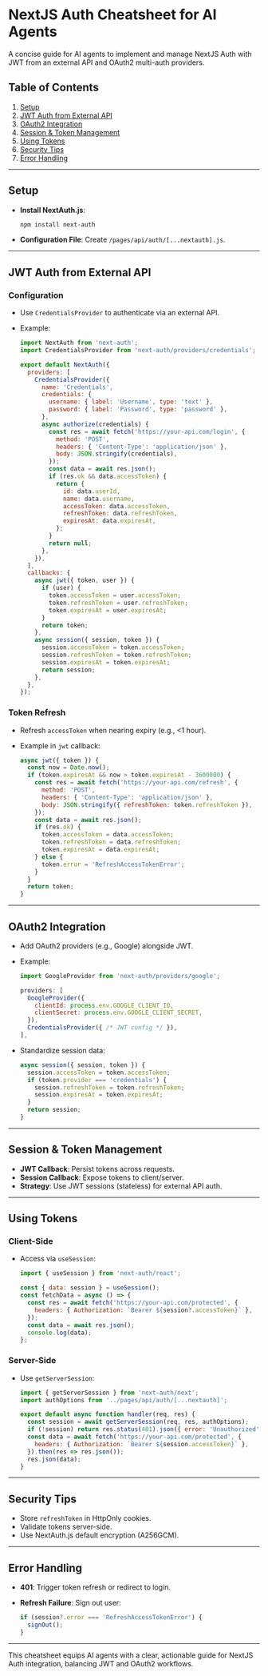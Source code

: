 # NextJS Auth Cheatsheet for AI Agents

A concise guide for AI agents to implement and manage NextJS Auth with JWT from an external API and OAuth2 multi-auth providers.

## Table of Contents

1. [Setup](#setup)
2. [JWT Auth from External API](#jwt-auth-from-external-api)
3. [OAuth2 Integration](#oauth2-integration)
4. [Session & Token Management](#session--token-management)
5. [Using Tokens](#using-tokens)
6. [Security Tips](#security-tips)
7. [Error Handling](#error-handling)

---

## Setup

- **Install NextAuth.js**:

  ```bash
  npm install next-auth
  ```

- **Configuration File**: Create `/pages/api/auth/[...nextauth].js`.

---

## JWT Auth from External API

### Configuration

- Use `CredentialsProvider` to authenticate via an external API.
- Example:

  ```javascript
  import NextAuth from 'next-auth';
  import CredentialsProvider from 'next-auth/providers/credentials';

  export default NextAuth({
    providers: [
      CredentialsProvider({
        name: 'Credentials',
        credentials: {
          username: { label: 'Username', type: 'text' },
          password: { label: 'Password', type: 'password' },
        },
        async authorize(credentials) {
          const res = await fetch('https://your-api.com/login', {
            method: 'POST',
            headers: { 'Content-Type': 'application/json' },
            body: JSON.stringify(credentials),
          });
          const data = await res.json();
          if (res.ok && data.accessToken) {
            return {
              id: data.userId,
              name: data.username,
              accessToken: data.accessToken,
              refreshToken: data.refreshToken,
              expiresAt: data.expiresAt,
            };
          }
          return null;
        },
      }),
    ],
    callbacks: {
      async jwt({ token, user }) {
        if (user) {
          token.accessToken = user.accessToken;
          token.refreshToken = user.refreshToken;
          token.expiresAt = user.expiresAt;
        }
        return token;
      },
      async session({ session, token }) {
        session.accessToken = token.accessToken;
        session.refreshToken = token.refreshToken;
        session.expiresAt = token.expiresAt;
        return session;
      },
    },
  });
  ```

### Token Refresh

- Refresh `accessToken` when nearing expiry (e.g., <1 hour).
- Example in `jwt` callback:

  ```javascript
  async jwt({ token }) {
    const now = Date.now();
    if (token.expiresAt && now > token.expiresAt - 3600000) {
      const res = await fetch('https://your-api.com/refresh', {
        method: 'POST',
        headers: { 'Content-Type': 'application/json' },
        body: JSON.stringify({ refreshToken: token.refreshToken }),
      });
      const data = await res.json();
      if (res.ok) {
        token.accessToken = data.accessToken;
        token.refreshToken = data.refreshToken;
        token.expiresAt = data.expiresAt;
      } else {
        token.error = 'RefreshAccessTokenError';
      }
    }
    return token;
  }
  ```

---

## OAuth2 Integration

- Add OAuth2 providers (e.g., Google) alongside JWT.
- Example:

  ```javascript
  import GoogleProvider from 'next-auth/providers/google';

  providers: [
    GoogleProvider({
      clientId: process.env.GOOGLE_CLIENT_ID,
      clientSecret: process.env.GOOGLE_CLIENT_SECRET,
    }),
    CredentialsProvider({ /* JWT config */ }),
  ],
  ```

- Standardize session data:

  ```javascript
  async session({ session, token }) {
    session.accessToken = token.accessToken;
    if (token.provider === 'credentials') {
      session.refreshToken = token.refreshToken;
      session.expiresAt = token.expiresAt;
    }
    return session;
  }
  ```

---

## Session & Token Management

- **JWT Callback**: Persist tokens across requests.
- **Session Callback**: Expose tokens to client/server.
- **Strategy**: Use JWT sessions (stateless) for external API auth.

---

## Using Tokens

### Client-Side

- Access via `useSession`:

  ```javascript
  import { useSession } from 'next-auth/react';

  const { data: session } = useSession();
  const fetchData = async () => {
    const res = await fetch('https://your-api.com/protected', {
      headers: { Authorization: `Bearer ${session?.accessToken}` },
    });
    const data = await res.json();
    console.log(data);
  };
  ```

### Server-Side

- Use `getServerSession`:

  ```javascript
  import { getServerSession } from 'next-auth/next';
  import authOptions from '../pages/api/auth/[...nextauth]';

  export default async function handler(req, res) {
    const session = await getServerSession(req, res, authOptions);
    if (!session) return res.status(401).json({ error: 'Unauthorized' });
    const data = await fetch('https://your-api.com/protected', {
      headers: { Authorization: `Bearer ${session.accessToken}` },
    }).then(res => res.json());
    res.json(data);
  }
  ```

---

## Security Tips

- Store `refreshToken` in HttpOnly cookies.
- Validate tokens server-side.
- Use NextAuth.js default encryption (A256GCM).

---

## Error Handling

- **401**: Trigger token refresh or redirect to login.
- **Refresh Failure**: Sign out user:

  ```javascript
  if (session?.error === 'RefreshAccessTokenError') {
    signOut();
  }
  ```

---

This cheatsheet equips AI agents with a clear, actionable guide for NextJS Auth integration, balancing JWT and OAuth2 workflows.
